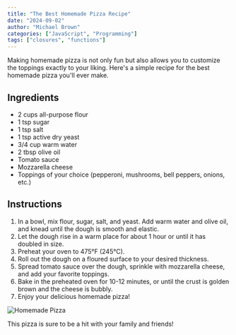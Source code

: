 ```yaml
---
title: "The Best Homemade Pizza Recipe"
date: "2024-09-02"
author: "Michael Brown"
categories: ["JavaScript", "Programming"]
tags: ["closures", "functions"]
---
```


Making homemade pizza is not only fun but also allows you to customize the toppings exactly to your liking. Here's a simple recipe for the best homemade pizza you'll ever make.

## Ingredients

- 2 cups all-purpose flour
- 1 tsp sugar
- 1 tsp salt
- 1 tsp active dry yeast
- 3/4 cup warm water
- 2 tbsp olive oil
- Tomato sauce
- Mozzarella cheese
- Toppings of your choice (pepperoni, mushrooms, bell peppers, onions, etc.)

## Instructions

1. In a bowl, mix flour, sugar, salt, and yeast. Add warm water and olive oil, and knead until the dough is smooth and elastic.
2. Let the dough rise in a warm place for about 1 hour or until it has doubled in size.
3. Preheat your oven to 475°F (245°C).
4. Roll out the dough on a floured surface to your desired thickness.
5. Spread tomato sauce over the dough, sprinkle with mozzarella cheese, and add your favorite toppings.
6. Bake in the preheated oven for 10-12 minutes, or until the crust is golden brown and the cheese is bubbly.
7. Enjoy your delicious homemade pizza!

![Homemade Pizza](https://example.com/images/pizza.jpg)

This pizza is sure to be a hit with your family and friends!
